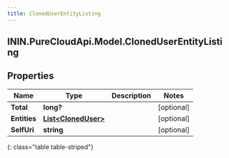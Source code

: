 ```yaml
---
title: ClonedUserEntityListing
---
```

## ININ.PureCloudApi.Model.ClonedUserEntityListing

## Properties

|Name | Type | Description | Notes|
|------------ | ------------- | ------------- | -------------|
| **Total** | **long?** |  | [optional] |
| **Entities** | [**List&lt;ClonedUser&gt;**](ClonedUser.html) |  | [optional] |
| **SelfUri** | **string** |  | [optional] |
{: class="table table-striped"}


